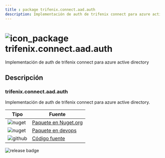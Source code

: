 ```yaml
---
title : package trifenix.connect.aad.auth
description: Implementación de auth de trifenix connect para azure active directory
---
```



# ![icon_package](https://logos.trifenix.io/logo.48x48.png)trifenix.connect.aad.auth

 Implementación de auth de trifenix connect para azure active directory

## Descripción

### trifenix.connect.aad.auth

Implementación de auth de trifenix connect para azure active directory.

| Tipo | Fuente |
|---|---|
|![nuget](https://logos.trifenix.io/nuget.24x24.png) | [Paquete en Nuget.org](https://www.nuget.org/packages/connect-azr-auth/)|
|![nuget](https://logos.trifenix.io/nuget.24x24.png) | [Paquete en devops](https://dev.azure.com/trifenix-connect/base-public-components/_packaging?_a=package&feed=trifenix&package=trifenix.connect.mdm&protocolType=NuGet)|
|![github](https://logos.trifenix.io/github.24x24.png) | [Código fuente](https://github.com/trifenix/connect-azr-auth/)|

![release badge](https://feeds.dev.azure.com/trifenix-connect/_apis/public/Packaging/Feeds/4227dc51-6e8c-42c1-97ca-a33e6615385d/Packages/2b2a691b-0198-4745-9b09-12fee3db522c/Badge)

